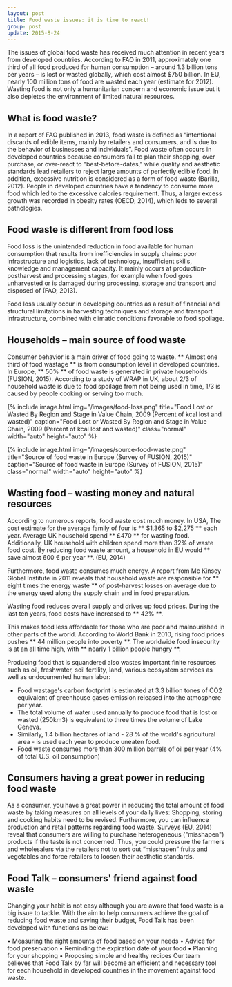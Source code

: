 ```yaml
---
layout: post
title: Food waste issues: it is time to react!
group: post
update: 2015-8-24
---
```


The issues of global food waste has received much attention in recent years from developed countries. According to FAO in 2011, approximately one third of all food produced for human consumption – around 1.3 billion tons per years – is lost or wasted globally, which cost almost $750 billion. In EU, nearly 100 million tons of food are wasted each year (estimate for 2012). Wasting food is not only a humanitarian concern and economic issue but it also depletes the environment of limited natural resources.

## What is food waste?

In a report of FAO published in 2013, food waste is defined as “intentional discards of edible items, mainly by retailers and consumers, and is due to the behavior of businesses and individuals”. Food waste often occurs in developed countries because consumers fail to plan their shopping, over purchase, or over-react to "best-before-dates," while quality and aesthetic standards lead retailers to reject large amounts of perfectly edible food. In addition, excessive nutrition is considered as a form of food waste (Barilla, 2012). People in developed countries have a tendency to consume more food which led to the excessive calories requirement. Thus, a larger excess growth was recorded in obesity rates (OECD, 2014), which leds to several pathologies.

## Food waste is different from food loss

Food loss is the unintended reduction in food available for human consumption that results from inefficiencies in supply chains: poor infrastructure and logistics, lack of technology, insufficient skills, knowledge and management capacity. It mainly occurs at production- postharvest and processing stages, for example when food goes unharvested or is damaged during processing, storage and transport and disposed of (FAO, 2013).

Food loss usually occur in developing countries as a result of financial and structural limitations in harvesting techniques and storage and transport infrastructure, combined with climatic conditions favorable to food spoilage.

## Households – main source of food waste

Consumer behavior is a main driver of food going to waste. ** Almost one third of food wastage ** is from consumption level in developed countries. In Europe, ** 50% ** of food waste is generated in private households (FUSION, 2015). According to a study of WRAP in UK, about 2/3 of household waste is due to food spoilage from not being used in time, 1/3 is caused by people cooking or serving too much.

{% include image.html img="/images/food-loss.png" title="Food Lost or Wasted By Region and Stage in Value Chain, 2009 (Percent of kcal lost and wasted)" caption="Food Lost or Wasted By Region and Stage in Value Chain, 2009 (Percent of kcal lost and wasted)" class="normal" width="auto" height="auto" %}

{% include image.html img="/images/source-food-waste.png" title="Source of food waste in Europe (Survey of FUSION, 2015)" caption="Source of food waste in Europe (Survey of FUSION, 2015)" class="normal" width="auto" height="auto" %}

## Wasting food – wasting money and natural resources

According to numerous reports, food waste cost much money. In USA, The cost estimate for the average family of four is ** $1,365 to $2,275 ** each year. Average UK household spend ** £470 ** for wasting food. Additionally, UK household with children spend more than 32% of waste food cost. By reducing food waste amount, a household in EU would ** save almost 600 € per year **. (EU, 2014)

Furthermore, food waste consumes much energy. A report from Mc Kinsey Global Institute in 2011 reveals that household waste are responsible for ** eight times the energy waste ** of post-harvest losses on average due to the energy used along the supply chain and in food preparation. 

Wasting food reduces overall supply and drives up food prices. During the last ten years, food costs have increased to ** 42% **.

This makes food less affordable for those who are poor and malnourished in other parts of the world. According to World Bank in 2010, rising food prices pushes ** 44 million people into poverty **. The worldwide food insecurity is at an all time high, with ** nearly 1 billion people hungry **.

Producing food that is squandered also wastes important finite resources such as oil, freshwater, soil fertility, land, various ecosystem services as well as undocumented human labor:

- Food wastage's carbon footprint is estimated at 3.3 billion tones of CO2 equivalent of greenhouse gases emission released into the atmosphere per year. 
- The total volume of water used annually to produce food that is lost or wasted (250km3) is equivalent to three times the volume of Lake Geneva.
- Similarly, 1.4 billion hectares of land - 28 % of the world's agricultural area - is used each year to produce uneaten food.
- Food waste consumes more than 300 million barrels of oil per year (4% of total U.S. oil consumption)

## Consumers having a great power in reducing food waste

As a consumer, you have a great power in reducing the total amount of food waste by taking measures on all levels of your daily lives: Shopping, storing and cooking habits need to be revised.
Furthermore, you can influence production and retail patterns regarding food waste. Surveys (EU, 2014) reveal that consumers are willing to purchase heterogeneous ("misshapen") products if the taste is not concerned. Thus, you could pressure the farmers and wholesalers via the retailers not to sort out “misshapen” fruits and vegetables and force retailers to loosen their aesthetic standards.


## Food Talk – consumers' friend against food waste

Changing your habit is not easy although you are aware that food waste is a big issue to tackle. With the aim to help consumers achieve the goal of reducing food waste and saving their budget, Food Talk has been developed with functions as below:

•	Measuring the right amounts of food based on your needs
•	Advice for food preservation
•	Reminding the expiration date of your food
•	Planning for your shopping
•	Proposing simple and healthy recipes
Our team believes that Food Talk by far will become an efficient and necessary tool for each household in developed countries in the movement against food waste.
